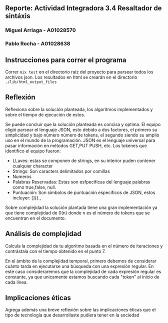 ## Reporte: Actividad Integradora 3.4 Resaltador de sintáxis

### Miguel Arriaga - A01028570

### Pablo Rocha - A01028638

## Instrucciones para correr el programa

Correr `mix test` en el directorio raíz del proyecto para parsear todos los archivos json. Los resultados en html se crearán en el directorio `./lib/html_output_files`

## Reflexión

Reflexiona sobre la solución planteada, los algoritmos implementados y sobre el tiempo de ejecución de estos.

Se puede concluir que la solución planteada es concisa y optima. El equipo eligió parsear el lenguaje JSON, esto debido a dos factores, el primero su simplicidad y bajo número número de tokens, el segundo siendo su amplio uso en el mundo de la programación. JSON es el lenguaje universal para pasar información en métodos GET,PUT PUSH, etc. Los tokenes que identifico el equipo fueron:

<ul>
    <li>LLaves: estas se componen de strings, en su interior puden contener cualquier character</li>
    <li>Strings: Son caracters delimitados por comillas
    </li>
    <li>Numeros
    </li>
    <li>Palabras Reservadas: Estas son esfpecificas del lenguaje palabras como true,false, null.
    </li>
    <li>Puntuación: Son símbolos de puntuación especificos de JSON, estos incluyer: []{}.,
    </li>
</ul>

Sobre complejidad la solución plantada tiene una gran implementación ya que tiene complejidad de 0(n) donde n es el número de tokens que se encuentran en el documento.

## Análisis de complejidad

Calcula la complejidad de tu algoritmo basada en el número de iteraciones y contrástala con el tiempo obtenido en el punto 7.

En el ámbito de la complejidad temporal, primero debemos de considerar cuánto tarda en ejecutarse una búsqueda con una expresión regular. En este caso consideraremos que la complejidad de cada expresión regular es constante, ya que unicamente estamos buscando cada "token" al inicio de cada línea.

## Implicaciones éticas

Agrega además una breve reflexión sobre las implicaciones éticas que el tipo de tecnología que desarrollaste pudiera tener en la sociedad
